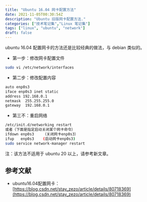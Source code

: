 ```yaml
---
title: "Ubuntu 16.04 网卡配置方法"
date: 2021-11-05T00:30:54Z
description: "Ubuntu 旧版网卡配置方法."
categories: ["技术笔记集","Linux 笔记集"]
tags: ["linux", "ubuntu", "network"]
draft: false
---
```


ubuntu 16.04 配置网卡的方法还是比较经典的做法，与 debian 类似的。 

- 第一步：修改网卡配置文件

```bash
sudo vi /etc/network/interfaces
```

- 第二步：修改配置内容

```bash
auto enp0s3
iface enp0s3 inet static
address 192.168.0.1
netmask  255.255.255.0
gateway  192.168.0.1
```

- 第三不：重启网络

```bash
/etc/init.d/networking restart
或者（下面是指定启动关闭某个网卡命令）
ifdown enp0s3    （关闭网卡enp0s3）
ifup   enp0s3    (启动网卡enp0s3)
sudo service network-manager restart

```

注：该方法不适用于 ubuntu 20 以上，请参考新文章。

## 参考文献

- ubuntu16.04配置网卡：[https://blog.csdn.net/stay_zezo/article/details/80718369](https://blog.csdn.net/stay_zezo/article/details/80718369)